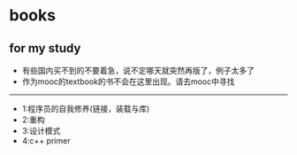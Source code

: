 # books
## for my study

- 有些国内买不到的不要着急，说不定哪天就突然再版了，例子太多了
- 作为mooc的textbook的书不会在这里出现。请去mooc中寻找
***
- 1:程序员的自我修养(链接，装载与库)
- 2:重构
- 3:设计模式
- 4:c++ primer